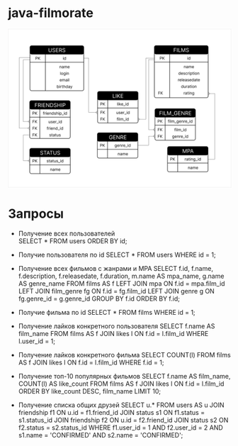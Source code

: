 # java-filmorate
![Схема базы данных](https://github.com/Nastia-N/java-filmorate/blob/main/Filmorate.png)


# Запросы

- Получение всех пользователей  
SELECT *
FROM users
ORDER BY id;

- Получие пользователя по id
SELECT *
FROM users
WHERE id = 1;

- Получение всех фильмов с жанрами и MPA
SELECT f.id, f.name, f.description, f.releasedate, f.duration,
       m.name AS mpa_name,
       g.name AS genre_name
FROM films AS f
LEFT JOIN mpa ON f.id = mpa.film_id
LEFT JOIN film_genre fg ON f.id = fg.film_id
LEFT JOIN genre g ON fg.genre_id = g.genre_id
GROUP BY f.id
ORDER BY f.id;

- Получие фильма по id
SELECT *
FROM films
WHERE id = 1;

- Получение лайков конкретного пользователя
SELECT f.name AS film_name
FROM films AS f
JOIN likes l ON f.id = l.film_id
WHERE l.user_id = 1;

- Получение лайков конкретного фильма
SELECT COUNT(l)
FROM films AS f
JOIN likes l ON f.id = l.film_id
WHERE f.id = 1;

- Получение топ-10 популярных фильмов
SELECT f.name AS film_name, COUNT(l) AS like_count
FROM films AS f
JOIN likes l ON f.id = l.film_id
ORDER BY like_count DESC, film_name
LIMIT 10;

- Получение списка общих друзей
SELECT u.* 
FROM users AS u
JOIN friendship f1 ON u.id = f1.friend_id
JOIN status s1 ON f1.status = s1.status_id
JOIN friendship f2 ON u.id = f2.friend_id
JOIN status s2 ON f2.status = s2.status_id
WHERE f1.user_id = 1 AND f2.user_id = 2 
  AND s1.name = 'CONFIRMED' AND s2.name = 'CONFIRMED';


